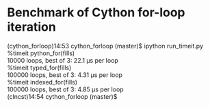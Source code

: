 Benchmark of Cython for-loop iteration
======================================

(cython_forloop)14:53 cython_forloop (master)$ ipython run_timeit.py  
%timeit python_for(fills)  
10000 loops, best of 3: 22.1 µs per loop  
%timeit typed_for(fills)  
100000 loops, best of 3: 4.31 µs per loop  
%timeit indexed_for(fills)  
100000 loops, best of 3: 4.85 µs per loop  
(clncst)14:54 cython_forloop (master)$  
